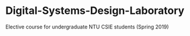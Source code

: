 # Digital-Systems-Design-Laboratory
Elective course for undergraduate NTU CSIE students (Spring 2019)
